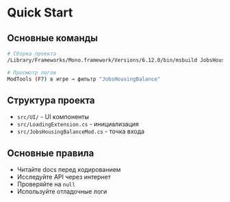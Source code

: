 # Quick Start

## Основные команды
```bash
# Сборка проекта
/Library/Frameworks/Mono.framework/Versions/6.12.0/bin/msbuild JobsHousingBalance.csproj /p:Configuration=Release

# Просмотр логов
ModTools (F7) в игре → фильтр "JobsHousingBalance"
```

## Структура проекта
- `src/UI/` - UI компоненты
- `src/LoadingExtension.cs` - инициализация
- `src/JobsHousingBalanceMod.cs` - точка входа

## Основные правила
- Читайте docs перед кодированием
- Исследуйте API через интернет
- Проверяйте на `null`
- Используйте отладочные логи
